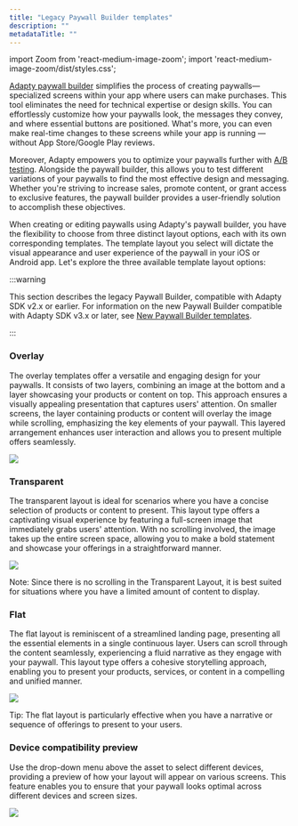 ```yaml
---
title: "Legacy Paywall Builder templates"
description: ""
metadataTitle: ""
---
```


import Zoom from 'react-medium-image-zoom';
import 'react-medium-image-zoom/dist/styles.css';

[Adapty paywall builder](adapty-paywall-builder-legacy) simplifies the process of creating paywalls—specialized screens within your app where users can make purchases. This tool eliminates the need for technical expertise or design skills. You can effortlessly customize how your paywalls look, the messages they convey, and where essential buttons are positioned. What's more, you can even make real-time changes to these screens while your app is running — without App Store/Google Play reviews.

Moreover, Adapty empowers you to optimize your paywalls further with [A/B testing](ab-tests). Alongside the paywall builder, this allows you to test different variations of your paywalls to find the most effective design and messaging. Whether you're striving to increase sales, promote content, or grant access to exclusive features, the paywall builder provides a user-friendly solution to accomplish these objectives.

When creating or editing paywalls using Adapty's paywall builder, you have the flexibility to choose from three distinct layout options, each with its own corresponding templates. The template layout you select will dictate the visual appearance and user experience of the paywall in your iOS or Android app. Let's explore the three available template layout options:

:::warning

This section describes the legacy Paywall Builder, compatible with Adapty SDK v2.x or earlier. For information on the new Paywall Builder compatible with Adapty SDK v3.x or later, see [New Paywall Builder templates](paywall-builder-templates).

:::

### Overlay

The overlay templates offer a versatile and engaging design for your paywalls. It consists of two layers, combining an image at the bottom and a layer showcasing your products or content on top. This approach ensures a visually appealing presentation that captures users' attention. On smaller screens, the layer containing products or content will overlay the image while scrolling, emphasizing the key elements of your paywall. This layered arrangement enhances user interaction and allows you to present multiple offers seamlessly.


<Zoom>
  <img src={require('./img/4a115f4-CleanShot_2023-09-05_at_15.48.442x.webp').default}
  style={{
    border: 'none', /* border width and color */
    width: '700px', /* image width */
    display: 'block', /* for alignment */
    margin: '0 auto' /* center alignment */
  }}
/>
</Zoom>





### Transparent

The transparent layout is ideal for scenarios where you have a concise selection of products or content to present. This layout type offers a captivating visual experience by featuring a full-screen image that immediately grabs users' attention. With no scrolling involved, the image takes up the entire screen space, allowing you to make a bold statement and showcase your offerings in a straightforward manner.


<Zoom>
  <img src={require('./img/459e2c9-CleanShot_2023-09-05_at_15.49.422x.webp').default}
  style={{
    border: 'none', /* border width and color */
    width: '700px', /* image width */
    display: 'block', /* for alignment */
    margin: '0 auto' /* center alignment */
  }}
/>
</Zoom>





Note: Since there is no scrolling in the Transparent Layout, it is best suited for situations where you have a limited amount of content to display.

### Flat

The flat layout is reminiscent of a streamlined landing page, presenting all the essential elements in a single continuous layer. Users can scroll through the content seamlessly, experiencing a fluid narrative as they engage with your paywall. This layout type offers a cohesive storytelling approach, enabling you to present your products, services, or content in a compelling and unified manner.


<Zoom>
  <img src={require('./img/dbd9135-CleanShot_2023-09-05_at_15.52.312x.webp').default}
  style={{
    border: 'none', /* border width and color */
    width: '700px', /* image width */
    display: 'block', /* for alignment */
    margin: '0 auto' /* center alignment */
  }}
/>
</Zoom>





Tip: The flat layout is particularly effective when you have a narrative or sequence of offerings to present to your users.

### Device compatibility preview

Use the drop-down menu above the asset to select different devices, providing a preview of how your layout will appear on various screens. This feature enables you to ensure that your paywall looks optimal across different devices and screen sizes.

![](https://files.readme.io/a6ccf83-Export-1693241907397.gif)